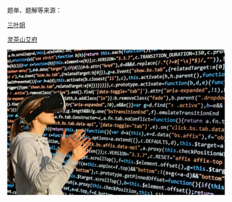 题单、题解等来源：

[三叶姐](https://github.com/SharingSource)

[灵茶山艾府](https://leetcode.cn/discuss/post/3578981/ti-dan-hua-dong-chuang-kou-ding-chang-bu-rzz7/)



![bf486d7cecb9153d4cbccc0e1dbc4a13](./typora文档图片/bf486d7cecb9153d4cbccc0e1dbc4a13.jpg)

